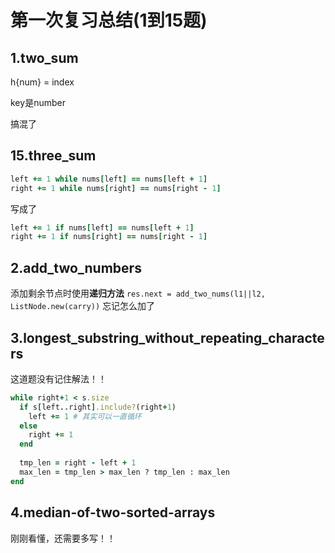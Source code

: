 # 第一次复习总结(1到15题)

## 1.two_sum

h{num} = index

key是number

搞混了


## 15.three_sum

```rb
left += 1 while nums[left] == nums[left + 1]
right += 1 while nums[right] == nums[right - 1]
```
写成了
```rb
left += 1 if nums[left] == nums[left + 1]
right += 1 if nums[right] == nums[right - 1]
```

## 2.add_two_numbers

添加剩余节点时使用**递归方法** `res.next = add_two_nums(l1||l2, ListNode.new(carry))`
忘记怎么加了

## 3.longest_substring_without_repeating_characters

这道题没有记住解法！！

```rb
while right+1 < s.size
  if s[left..right].include?(right+1)
    left += 1 # 其实可以一直循环
  else
    right += 1
  end
  
  tmp_len = right - left + 1
  max_len = tmp_len > max_len ? tmp_len : max_len
end
```

## 4.median-of-two-sorted-arrays

刚刚看懂，还需要多写！！

